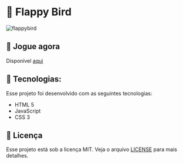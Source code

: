 
# 🐥 Flappy Bird

![flappybird](.github/flappybird.gif)

## 🎯 Jogue agora
Disponível [aqui](https://lmiguelm.github.io/flappy-bird/)
## 🚀   Tecnologias:
Esse projeto foi desenvolvido com as seguintes tecnologias:
- HTML 5
- JavaScript
- CSS 3

## 📝 Licença
Esse projeto está sob a licença MIT. Veja o arquivo  [LICENSE](https://github.com/lmiguelm/flappy-bird/blob/master/LICENSE.md) para mais detalhes.
